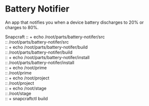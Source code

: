 # Battery Notifier

An app that notifies you when a device battery discharges to 20% or charges to 80%.

Snapcraft
:: + echo /root/parts/battery-notifer/src                                                                 
:: /root/parts/battery-notifer/src                                                                        
:: + echo /root/parts/battery-notifer/build                                                               
:: /root/parts/battery-notifer/build                                                                      
:: + echo /root/parts/battery-notifer/install                                                             
:: /root/parts/battery-notifer/install                                                                    
:: + echo /root/prime                                                                                     
:: /root/prime                                                                                            
:: + echo /root/project                                                                                   
:: /root/project                                                                                          
:: + echo /root/stage                                                                                     
:: /root/stage                                                                                            
:: + snapcraftctl build      
